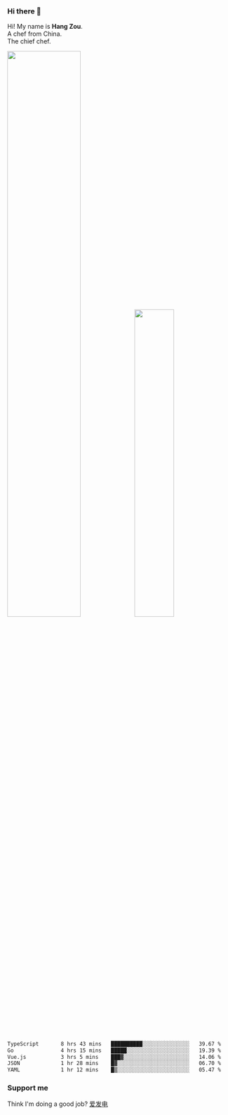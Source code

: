 ### Hi there 👋

Hi! My name is **Hang Zou**.  
A chef from China.  
The chief chef.

<img align="" width="57.5%" src="https://github-readme-stats.vercel.app/api?username=zouhangwithsweet&hide_title=true&hide_border=true&show_icons=true&include_all_commits=true&line_height=21" /><img align="" width="42.4%" src="https://github-readme-stats.vercel.app/api/top-langs/?username=zouhangwithsweet&hide_title=true&hide_border=true&layout=compact" />

<!--START_SECTION:waka-->

```txt
TypeScript       8 hrs 43 mins   ██████████░░░░░░░░░░░░░░░   39.67 %
Go               4 hrs 15 mins   █████░░░░░░░░░░░░░░░░░░░░   19.39 %
Vue.js           3 hrs 5 mins    ███▓░░░░░░░░░░░░░░░░░░░░░   14.06 %
JSON             1 hr 28 mins    █▓░░░░░░░░░░░░░░░░░░░░░░░   06.70 %
YAML             1 hr 12 mins    █▒░░░░░░░░░░░░░░░░░░░░░░░   05.47 %
```

<!--END_SECTION:waka-->

### Support me

Think I'm doing a good job? [爱发电](https://afdian.net/@zouhangsweet)
